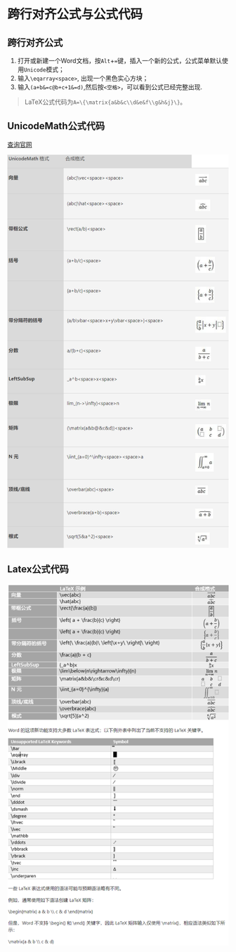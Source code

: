 # 跨行对齐公式与公式代码

## 跨行对齐公式
1. 打开或新建一个Word文档，按`Alt`+`=`键，插入一个新的公式，公式菜单默认使用`Unicode`模式；
2. 输入`\eqarray<space>`, 出现一个黑色实心方块；
3. 输入`(a+b&=c@b+c+1&=d)`,然后按`<空格>`，可以看到公式已经完整出现.

> LaTeX公式代码为`A=\{\matrix{a&b&c\\d&e&f\\g&h&j}\}`。
## UnicodeMath公式代码

[查询官网](https://support.microsoft.com/zh-cn/office/word-%E4%B8%AD%E4%BD%BF%E7%94%A8-unicodemath-%E5%92%8C-latex-%E7%9A%84%E7%BA%BF%E6%80%A7%E6%A0%BC%E5%BC%8F%E5%85%AC%E5%BC%8F-2e00618d-b1fd-49d8-8cb4-8d17f25754f8)

<div align="center"><img src="res/eq9.png"></div>

## Latex公式代码

<div align="center"><img src="res/eq10.png"></div>